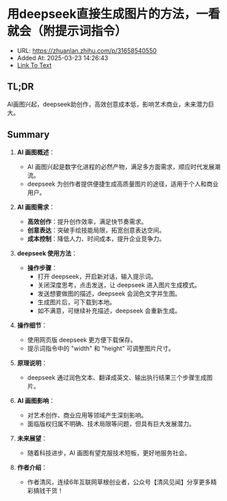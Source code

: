 # 用deepseek直接生成图片的方法，一看就会（附提示词指令）
- URL: https://zhuanlan.zhihu.com/p/31658540550
- Added At: 2025-03-23 14:26:43
- [Link To Text](2025-03-23-用deepseek直接生成图片的方法，一看就会（附提示词指令）_raw.md)

## TL;DR
AI画图兴起，deepseek助创作，高效创意成本低，影响艺术商业，未来潜力巨大。

## Summary
1. **AI 画图概述**：
   - AI 画图兴起是数字化进程的必然产物，满足多方面需求，顺应时代发展潮流。
   - deepseek 为创作者提供便捷生成高质量图片的途径，适用于个人和商业用户。

2. **AI 画图需求**：
   - **高效创作**：提升创作效率，满足快节奏需求。
   - **创意表达**：突破手绘技能局限，拓宽创意表达空间。
   - **成本控制**：降低人力、时间成本，提升企业竞争力。

3. **deepseek 使用方法**：
   - **操作步骤**：
     - 打开 deepseek，开启新对话，输入提示词。
     - 关闭深度思考，点击发送，让 deepseek 进入图片生成模式。
     - 发送想要做图的描述，deepseek 会润色文字并生图。
     - 生成图片后，可下载到本地。
     - 如不满意，可继续补充描述，deepseek 会重新生成。

4. **操作细节**：
   - 使用网页版 deepseek 更方便下载保存。
   - 提示词指令中的 "width" 和 "height" 可调整图片尺寸。

5. **原理说明**：
   - deepseek 通过润色文本、翻译成英文、输出执行结果三个步骤生成图片。

6. **AI 画图影响**：
   - 对艺术创作、商业应用等领域产生深刻影响。
   - 面临版权归属不明确、技术局限等问题，但具有巨大发展潜力。

7. **未来展望**：
   - 随着科技进步，AI 画图有望克服技术短板，更好地服务社会。

8. **作者介绍**：
   - 作者清风，连续6年互联网草根创业者，公众号【清风见闻】分享更多精彩搞钱干货！
